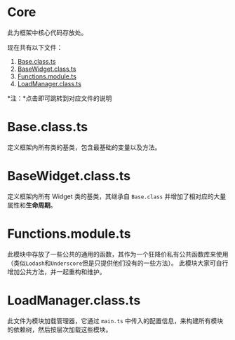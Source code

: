 # Core

此为框架中核心代码存放处。

现在共有以下文件：

1. [Base.class.ts](#Base.class.ts)
2. [BaseWidget.class.ts](#BaseWidget.class.ts)
3. [Functions.module.ts](#Functions.module.ts)
4. [LoadManager.class.ts](#LoadManager.class.ts)

*注：*点击即可跳转到对应文件的说明

# Base.class.ts

定义框架内所有类的基类，包含最基础的变量以及方法。

# BaseWidget.class.ts

定义框架内所有 Widget 类的基类，其继承自 `Base.class` 并增加了相对应的大量属性和**生命周期**。

# Functions.module.ts

此模块中存放了一些公共的通用的函数，其作为一个狂降价私有公共函数库来使用（类似`Lodash`和`Underscore`但是只提供他们没有的一些方法）。
此模块大家可自行增加公共方法，并一起重构和维护。

# LoadManager.class.ts

此文件为模块加载管理器，它通过 `main.ts` 中传入的配置信息，来构建所有模块的依赖树，然后按层次加载这些模块。